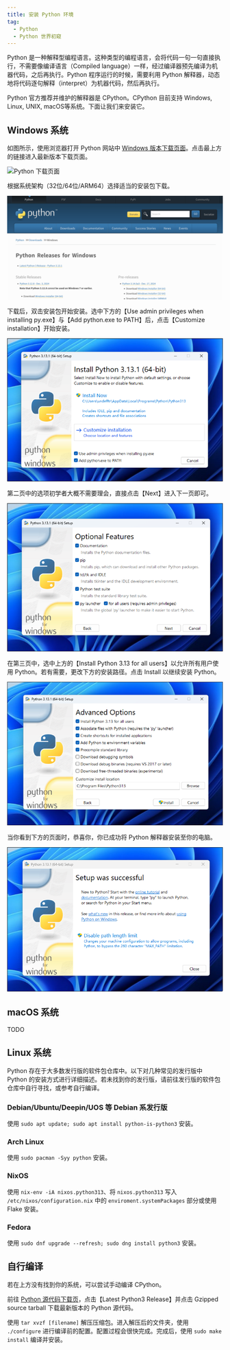 ```yaml
---
title: 安装 Python 环境
tag: 
  - Python
  - Python 世界初窥
---
```


Python 是一种解释型编程语言。这种类型的编程语言，会将代码一句一句直接执行，不需要像编译语言（Compiled language）一样，经过编译器预先编译为机器代码，之后再执行。Python 程序运行的时候，需要利用 Python 解释器，动态地将代码逐句解释（interpret）为机器代码，然后再执行。

Python 官方推荐并维护的解释器是 CPython。CPython 目前支持 Windows, Linux, UNIX, macOS等系统。下面让我们来安装它。

## Windows 系统

如图所示，使用浏览器打开 Python 网站中 [Windows 版本下载页面](https://www.python.org/downloads/windows/)。点击最上方的链接进入最新版本下载页面。

![Python 下载页面](image/install-env/windows-arch-page.png)

根据系统架构（32位/64位/ARM64）选择适当的安装包下载。

![Python 下载](image/install-env/windows-download-page.png)

下载后，双击安装包开始安装。选中下方的【Use admin privileges when installing py.exe】与【Add python.exe to PATH】后，点击【Customize installation】开始安装。

![Python 安装器第一页](image/install-env/windows-installer-page1.png)

第二页中的选项初学者大概不需要理会，直接点击【Next】进入下一页即可。

![Python 安装器第二页](image/install-env/windows-installer-page2.png)

在第三页中，选中上方的【Install Python 3.13 for all users】以允许所有用户使用 Python。若有需要，更改下方的安装路径。点击 Install 以继续安装 Python。

![Python 安装器第三页](image/install-env/windows-installer-page3.png)

当你看到下方的页面时，恭喜你，你已成功将 Python 解释器安装至你的电脑。

![Python 安装完成](image/install-env/windows-installer-finish.png)

## macOS 系统

TODO

## Linux 系统

Python 存在于大多数发行版的软件包仓库中。以下对几种常见的发行版中 Python 的安装方式进行详细描述。若未找到你的发行版，请前往发行版的软件包仓库中自行寻找，或参考自行编译。

### Debian/Ubuntu/Deepin/UOS 等 Debian 系发行版

使用 `sudo apt update; sudo apt install python-is-python3` 安装。

### Arch Linux

使用 `sudo pacman -Syy python` 安装。

### NixOS

使用 `nix-env -iA nixos.python313`、将 `nixos.python313` 写入 `/etc/nixos/configuration.nix` 中的 `enviroment.systemPackages` 部分或使用 Flake 安装。

### Fedora

使用 `sudo dnf upgrade --refresh; sudo dng install python3` 安装。

## 自行编译

若在上方没有找到你的系统，可以尝试手动编译 CPython。

前往 [Python 源代码下载页](https://www.python.org/downloads/source/)，点击【Latest Python3 Release】并点击 Gzipped source tarball 下载最新版本的 Python 源代码。

使用 `tar xvzf [filename]` 解压压缩包。进入解压后的文件夹，使用 `./configure` 进行编译前的配置。配置过程会很快完成。完成后，使用 `sudo make install` 编译并安装。